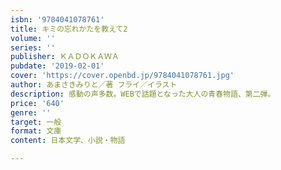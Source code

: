 ```yaml
---
isbn: '9784041078761'
title: キミの忘れかたを教えて2
volume: ''
series: ''
publisher: ＫＡＤＯＫＡＷＡ
pubdate: '2019-02-01'
cover: 'https://cover.openbd.jp/9784041078761.jpg'
author: あまさきみりと／著 フライ／イラスト
description: 感動の声多数。WEBで話題となった大人の青春物語、第二弾。
price: '640'
genre: ''
target: 一般
format: 文庫
content: 日本文学、小説・物語

---
```

